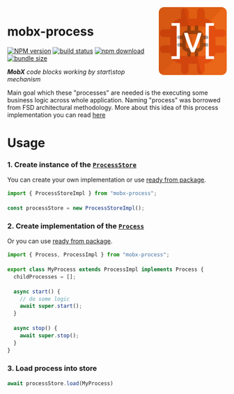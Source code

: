 <img src="assets/logo.png" align="right" height="156" alt="logo" />

# mobx-process  

[![NPM version][npm-image]][npm-url] [![build status][github-build-actions-image]][github-actions-url] [![npm download][download-image]][download-url] [![bundle size][bundlephobia-image]][bundlephobia-url]


[npm-image]: http://img.shields.io/npm/v/mobx-process.svg
[npm-url]: http://npmjs.org/package/mobx-process
[github-build-actions-image]: https://github.com/js2me/mobx-process/workflows/Build/badge.svg
[github-actions-url]: https://github.com/js2me/mobx-process/actions
[download-image]: https://img.shields.io/npm/dm/mobx-process.svg
[download-url]: https://npmjs.org/package/mobx-process
[bundlephobia-url]: https://bundlephobia.com/result?p=mobx-process
[bundlephobia-image]: https://badgen.net/bundlephobia/minzip/mobx-process

_**MobX** code blocks working by start\stop mechanism_  

Main goal which these "processes" are needed is the executing some business logic across whole application. Naming "process" was borrowed from FSD architectural methodology. More about this idea of this process implementation you can read [here](https://feature-sliced.design/docs/get-started/overview#layers)

# Usage  

### 1. Create instance of the [`ProcessStore`](src/process-store.ts)   

You can create your own implementation or use [ready from package](src/process-store.impl.ts).   

```ts
import { ProcessStoreImpl } from "mobx-process";

const processStore = new ProcessStoreImpl();
```

### 2. Create implementation of the [`Process`](src/process.ts)  

Or you can use [ready from package](src/process.impl.ts).   

```ts
import { Process, ProcessImpl } from "mobx-process";

export class MyProcess extends ProcessImpl implements Process {
  childProcesses = [];

  async start() {
    // do some logic
    await super.start();
  }

  async stop() {
    await super.stop();
  }
}
```

### 3. Load process into store   

```ts
await processStore.load(MyProcess)
```